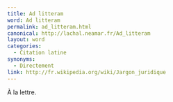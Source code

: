 ```yaml
---
title: Ad litteram
word: Ad litteram
permalink: ad_litteram.html
canonical: http://lachal.neamar.fr/Ad_litteram
layout: word
categories:
  - Citation latine
synonyms:
  - Directement
link: http://fr.wikipedia.org/wiki/Jargon_juridique
---
```


À la lettre.

